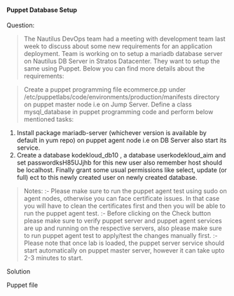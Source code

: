 #### Puppet Database Setup 
Question: 
> The Nautilus DevOps team had a meeting with development team last week to discuss about some new requirements for an application deployment. 
> Team is working on to setup a mariadb database server on Nautilus DB Server in Stratos Datacenter. They want to setup the same using Puppet. 
> Below you can find more details about the requirements:

>Create a puppet programming file ecommerce.pp under /etc/puppetlabs/code/environments/production/manifests directory on puppet master node
> i.e on Jump Server. Define a class mysql_database in puppet programming code and perform below mentioned tasks:
1. Install package mariadb-server (whichever version is available by default in yum repo) on puppet agent node i.e on DB Server also start its service.
2. Create a database kodekloud_db10 , a database userkodekloud_aim and set passwordksH85UJjhb for this new user also remember host should be localhost.
Finally grant some usual permissions like select, update (or full) ect to this newly created user on newly created database.

> Notes: :- Please make sure to run the puppet agent test using sudo on agent nodes, otherwise you can face certificate issues. In that case you will have to clean the certificates first and then you will be able to run the puppet agent test.
:- Before clicking on the Check button please make sure to verify puppet server and puppet agent services are up and running on the respective servers, also please make sure to run puppet agent test to apply/test the changes manually first.
:- Please note that once lab is loaded, the puppet server service should start automatically on puppet master server, however it can take upto 2-3 minutes to start.


Solution 

Puppet file 

